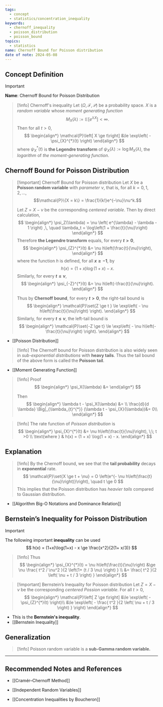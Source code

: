 ```yaml
---
tags:
  - concept
  - statistics/concentration_inequality
keywords:
  - chernoff_inequality
  - poisson_distribution
  - poisson_bound
topics:
  - statistics
name: Chernoff Bound for Poisson distribution
date of note: 2024-05-08
---
```


## Concept Definition

>[!important]
>**Name**: Chernoff Bound for Poisson Distribution

>[!info] Chernoff's inequality
>Let $(\Omega, \mathscr{F}, \mathcal{P})$ be a probability space. $X$ is a *random variable* whose *moment generating function* 
>$$
>M_{X}(\lambda) := \mathbb{E}\left[ e^{\lambda X} \right] < \infty.
>$$
> Then for all $t > 0$, 
> $$
> \begin{align*}
> \mathcal{P}\left[ X \ge t\right] &\le \exp\left( - \psi_{X}^{*}(t)  \right)
> \end{align*}
> $$
> where $\psi_{X}^{*}(t)$ is **the Legendre transform** of $\psi_{X}(\lambda) := \log M_{X}(\lambda)$, the *logarithm* of *the moment-generating function*.

## Chernoff Bound for Poisson Distribution

>[!important] Chernoff Bound for Poisson distribution
>Let $X$ be a **Poisson random variable** with *parameter $\nu$*, that is,  for all $k = 0, 1, 2, \ldots$,
>$$\mathcal{P}\{X = k\} = \frac{1}{k!}e^{–\nu}\nu^k.$$ 
>
>
>Let $Z = X - \nu$ be the corresponding *centered variable*. Then by direct calculation,
>$$
> \begin{align*}
> \psi_Z(\lambda) = \nu \left( e^{\lambda} - \lambda - 1 \right) ,\, \quad \lambda_t = \log\left(1 + \frac{t}{\nu}\right)
> \end{align*} 
> $$
>Therefore **the Legendre transform** equals, for every **$t > 0$**,
>$$
> \begin{align*}
> \psi_{Z}^{*}(t) &= \nu h\left(\frac{t}{\nu}\right),
> \end{align*}
>$$
>where the function $h$ is defined, for all  **$x \ge -1$**, by $$h(x) = (1 + x) \log(1 + x) - x.$$
>Similarly, for every **$t \le \nu$**,
>$$
> \begin{align*}
> \psi_{-Z}^{*}(t) &= \nu h\left(-\frac{t}{\nu}\right).
> \end{align*} 
>$$ 
>
>Thus by **Chernoff bound**, for every **$t > 0$**, the right-tail bound is 
>$$
> \begin{align*}
> \mathcal{P}\set{Z \ge t } \le \exp\left( - \nu h\left(\frac{t}{\nu}\right) \right).
> \end{align*}
>$$
>Similarly, for every **$t \le \nu$**, the left-tail bound is 
>$$
> \begin{align*}
> \mathcal{P}\set{-Z \ge  t} \le \exp\left( - \nu h\left(-\frac{t}{\nu}\right) \right).
> \end{align*}
>$$

- [[Poisson Distribution]]


>[!info]
>The Chernoff bound for Poisson distribution is also widely seen in *sub-exponential distributions* with **heavy tails**. Thus the tail bound of the above form is called the **Poisson tail**. 

- [[Moment Generating Function]]

>[!info] Proof
> $$
> \begin{align*}
> \psi_X(\lambda) &= 
> \end{align*}
> $$
> 
> Then 
> $$
> \begin{align*}
> \lambda t - \psi_X(\lambda) &=  \\
> \frac{d}{d \lambda} \Big|_{\lambda_{t}^{*}} (\lambda t - \psi_{X}(\lambda))&= 0\\
> \end{align*}
> $$



>[!info] 
>The rate function of *Poisson distribution* is 
>$$
> \begin{align*}
> \psi_{X}^{*}(t) &= \nu h\left(\frac{t}{\nu}\right), \;\; t >0 \\
> \text{where  } & h(x) = (1 + x) \log(1 + x) - x.
> \end{align*}
>$$ 



## Explanation

>[!info]
>By the Chernoff bound, we see that the **tail probability** decays in **exponential** rate.
>$$
> \mathcal{P}\set{X \ge t + \nu} = O \left(e^{- \nu h\left(\frac{t}{\nu}\right)}\right), \quad t \ge 0
>$$ 
>This implies that the Poisson distribution has *heavier tails* compared to Gaussian distribution. 

- [[Algorithm Big-O Notations and Dominance Relation]]

## Bernstein’s Inequality for Poisson Distribution

>[!important]
>The following important **inequality** can be used
>$$
>h(x) = (1+x)\log(1+x) - x \ge \frac{x^2}{2(1+ x/3)}
>$$

>[!info] 
>Thus 
>$$
> \begin{align*}
> \psi_{X}^{*}(t) = \nu h\left(\frac{t}{\nu}\right) &\ge \nu \frac{ t^2 / \nu^2 }{2 \left(1+ (t / 3 \nu) \right) } \\
> &=  \frac{ t^2 }{2 \left( \nu +  t / 3 \right) }
> \end{align*}
>$$

>[!important] Bernstein’s Inequality for Poisson distribution
>Let $Z = X - \nu$ be the corresponding *centered Possion variable*. For all $t > 0$, 
>$$
> \begin{align*}
> \mathcal{P}\left[ Z \ge t\right] &\le \exp\left( - \psi_{Z}^{*}(t)  \right)\\
> &\le \exp\left( - \frac{ t^2 }{2 \left( \nu +  t / 3 \right) } \right)
> \end{align*}
>$$

- This is the **Bernstein's inequality**. 
- [[Bernstein Inequality]]

## Generalization

>[!info]
>Poisson random variable is a **sub-Gamma random variable.**





-----------
##  Recommended Notes and References

- [[Cramér–Chernoff Method]]
- [[Independent Random Variables]]

- [[Concentration Inequalities by Boucheron]]